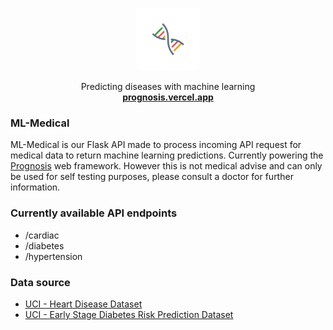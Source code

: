 <p align="center">
  <a href="prognosis.vercel.app">
    <img src="https://raw.githubusercontent.com/YuanYap/prognosis/main/public/images/about.png" width="100">
  </a>

  <p align="center">
    Predicting diseases with machine learning
    <br>
    <a href="prognosis.vercel.app"><strong>prognosis.vercel.app</strong></a>
  </p>
</p>





### **ML-Medical**

ML-Medical is our Flask API made to process incoming API request for medical data to return machine learning predictions. Currently powering the [Prognosis](prognosis.vercel.app) web framework. However this is not medical advise and can only be used for self testing purposes, please consult a doctor for further information.

### **Currently available API endpoints**
- /cardiac
- /diabetes
- /hypertension

### **Data source**
- [UCI - Heart Disease Dataset](https://archive.ics.uci.edu/ml/datasets/Heart+Disease)
- [UCI - Early Stage Diabetes Risk Prediction Dataset](https://archive.ics.uci.edu/ml/datasets/Early+stage+diabetes+risk+prediction+dataset.)
